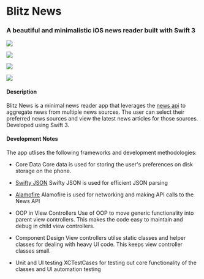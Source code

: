 # Blitz News
### A beautiful and minimalistic iOS news reader built with Swift 3

![](https://github.com/aahmedae/aahmedae.github.io/blob/master/images/screenshots/showcase.png)  


![](https://github.com/aahmedae/aahmedae.github.io/blob/master/images/screenshots/01.png)  


![](https://github.com/aahmedae/aahmedae.github.io/blob/master/images/screenshots/02.png)  


![](https://github.com/aahmedae/aahmedae.github.io/blob/master/images/screenshots/03.png)  


#### Description
Blitz News is a minimal news reader app that leverages the [news api](newsapi.org) to aggregate news from multiple news sources. The user can select their preferred news sources and view the latest news articles for those sources. Developed using Swift 3.

#### Development Notes

The app utlises the following frameworks and development methodologies:  

* Core Data
Core data is used for storing the user's preferences on disk storage on the phone. 

* [Swifty JSON](https://github.com/SwiftyJSON/SwiftyJSON)
Swifty JSON is used for efficient JSON parsing

* [Alamofire](https://github.com/Alamofire/Alamofire)
Alamofire is used for networking and making API calls to the News API

* OOP in View Controllers
Use of OOP to move generic functionality into parent view controllers. This makes the code easy to maintain and debug in child view controllers.

* Component Design
View controllers utilse static classes and helper classes for dealing with heavy UI code. This keeps view controller classes small.

* Unit and UI testing
XCTestCases for testing out core functionality of the classes and UI automation testing
